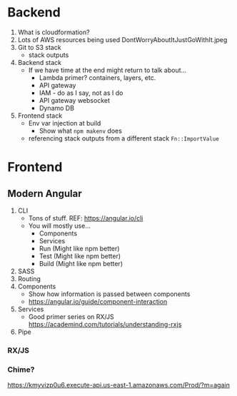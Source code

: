 # Backend
1. What is cloudformation?
2. Lots of AWS resources being used DontWorryAboutItJustGoWithIt.jpeg
3. Git to S3 stack
   * stack outputs
4. Backend stack
    * If we have time at the end might return to talk about...
      * Lambda primer? containers, layers, etc.
      * API gateway
      * IAM - do as I say, not as I do
      * API gateway websocket
      * Dynamo DB
5. Frontend stack
    * Env var injection at build 
      * Show what `npm makenv` does
    * referencing stack outputs from a different stack `Fn::ImportValue`
# Frontend
## Modern Angular
1. CLI
    * Tons of stuff. REF: https://angular.io/cli
    * You will mostly use...
      * Components
      * Services
      * Run (Might like npm better)
      * Test (Might like npm better)
      * Build (Might like npm better)
2. SASS 
3. Routing
4. Components
    * Show how information is passed between components
    * https://angular.io/guide/component-interaction
5. Services
   * Good primer series on RX/JS https://academind.com/tutorials/understanding-rxjs
6. Pipe
  
### RX/JS
### Chime?
https://kmyvizp0u6.execute-api.us-east-1.amazonaws.com/Prod/?m=again
